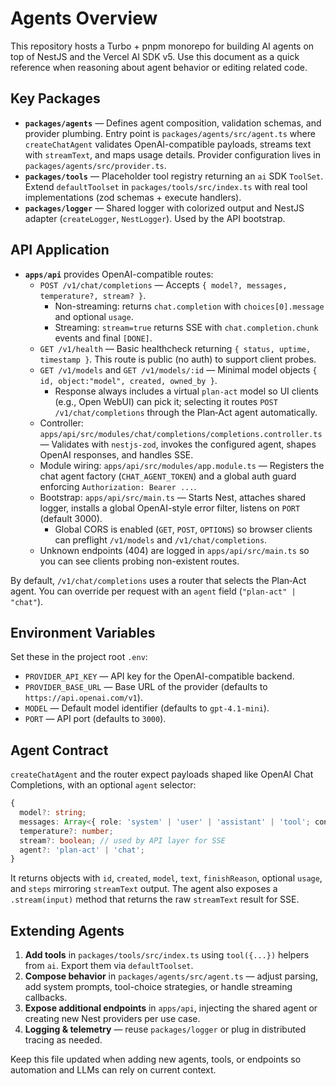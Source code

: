 # Agents Overview

This repository hosts a Turbo + pnpm monorepo for building AI agents on top of NestJS and the Vercel AI SDK v5. Use this document as a quick reference when reasoning about agent behavior or editing related code.

## Key Packages

- **`packages/agents`** — Defines agent composition, validation schemas, and provider plumbing. Entry point is `packages/agents/src/agent.ts` where `createChatAgent` validates OpenAI-compatible payloads, streams text with `streamText`, and maps usage details. Provider configuration lives in `packages/agents/src/provider.ts`.
- **`packages/tools`** — Placeholder tool registry returning an `ai` SDK `ToolSet`. Extend `defaultToolset` in `packages/tools/src/index.ts` with real tool implementations (zod schemas + execute handlers).
- **`packages/logger`** — Shared logger with colorized output and NestJS adapter (`createLogger`, `NestLogger`). Used by the API bootstrap.

## API Application

- **`apps/api`** provides OpenAI-compatible routes:
  - `POST /v1/chat/completions` — Accepts `{ model?, messages, temperature?, stream? }`.
    - Non-streaming: returns `chat.completion` with `choices[0].message` and optional `usage`.
    - Streaming: `stream=true` returns SSE with `chat.completion.chunk` events and final `[DONE]`.
  - `GET /v1/health` — Basic healthcheck returning `{ status, uptime, timestamp }`. This route is public (no auth) to support client probes.
  - `GET /v1/models` and `GET /v1/models/:id` — Minimal model objects `{ id, object:"model", created, owned_by }`.
    - Response always includes a virtual `plan-act` model so UI clients (e.g., Open WebUI) can pick it; selecting it routes `POST /v1/chat/completions` through the Plan‑Act agent automatically.
  - Controller: `apps/api/src/modules/chat/completions/completions.controller.ts` — Validates with `nestjs-zod`, invokes the configured agent, shapes OpenAI responses, and handles SSE.
  - Module wiring: `apps/api/src/modules/app.module.ts` — Registers the chat agent factory (`CHAT_AGENT_TOKEN`) and a global auth guard enforcing `Authorization: Bearer ...`.
  - Bootstrap: `apps/api/src/main.ts` — Starts Nest, attaches shared logger, installs a global OpenAI-style error filter, listens on `PORT` (default 3000).
    - Global CORS is enabled (`GET`, `POST`, `OPTIONS`) so browser clients can preflight `/v1/models` and `/v1/chat/completions`.
  - Unknown endpoints (404) are logged in `apps/api/src/main.ts` so you can see clients probing non-existent routes.

By default, `/v1/chat/completions` uses a router that selects the Plan‑Act agent. You can override per request with an `agent` field (`"plan-act" | "chat"`).

## Environment Variables

Set these in the project root `.env`:

- `PROVIDER_API_KEY` — API key for the OpenAI-compatible backend.
- `PROVIDER_BASE_URL` — Base URL of the provider (defaults to `https://api.openai.com/v1`).
- `MODEL` — Default model identifier (defaults to `gpt-4.1-mini`).
- `PORT` — API port (defaults to `3000`).

## Agent Contract

`createChatAgent` and the router expect payloads shaped like OpenAI Chat Completions, with an optional `agent` selector:

```ts
{
  model?: string;
  messages: Array<{ role: 'system' | 'user' | 'assistant' | 'tool'; content: string }>;
  temperature?: number;
  stream?: boolean; // used by API layer for SSE
  agent?: 'plan-act' | 'chat';
}
```

It returns objects with `id`, `created`, `model`, `text`, `finishReason`, optional `usage`, and `steps` mirroring `streamText` output. The agent also exposes a `.stream(input)` method that returns the raw `streamText` result for SSE.

## Extending Agents

1. **Add tools** in `packages/tools/src/index.ts` using `tool({...})` helpers from `ai`. Export them via `defaultToolset`.
2. **Compose behavior** in `packages/agents/src/agent.ts` — adjust parsing, add system prompts, tool-choice strategies, or handle streaming callbacks.
3. **Expose additional endpoints** in `apps/api`, injecting the shared agent or creating new Nest providers per use case.
4. **Logging & telemetry** — reuse `packages/logger` or plug in distributed tracing as needed.

Keep this file updated when adding new agents, tools, or endpoints so automation and LLMs can rely on current context.
